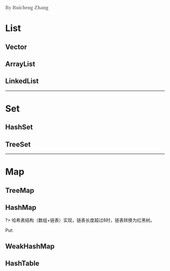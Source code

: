 ### <font size=3pt face="MV Boli" color="gray">By Ruicheng Zhang</font>

# List

## Vector
## ArrayList
## LinkedList

---

# Set
##  HashSet
## TreeSet

---


# Map
## TreeMap
## HashMap

?> 哈希表结构（数组+链表）实现，链表长度超过8时，链表转换为红黑树。

Put:



## WeakHashMap
## HashTable

